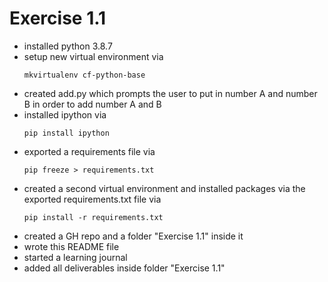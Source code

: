 # Exercise 1.1 

- installed python 3.8.7 
- setup new virtual environment via 
    ```
    mkvirtualenv cf-python-base
    ```
- created add.py which prompts the user to put in number A and number B in order to add number A and B 
- installed ipython via
    ```
    pip install ipython
    ```
- exported a requirements file via
    ```
    pip freeze > requirements.txt
    ```
 - created a second virtual environment and installed packages via the exported requirements.txt file via
    ```
    pip install -r requirements.txt
    ```
- created a GH repo and a folder "Exercise 1.1" inside it
- wrote this README file
- started a learning journal
- added all deliverables inside folder "Exercise 1.1"